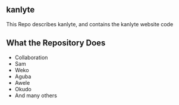 ## kanlyte
This Repo describes kanlyte, and contains the kanlyte website code
## What the Repository Does

- Collaboration
- Sam
- Weko
- Aguba
- Awele
- Okudo
- And many others
